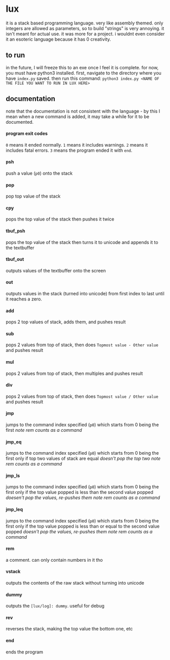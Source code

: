 # lux
it is a stack based programming language. very like assembly themed. only integers are allowed as parameters, so to build "strings" is very annoying. it isn't meant for actual use. it was more for a project. i wouldnt even consider it an esoteric language because it has 0 creativity. 
## to run
in the future, I will freeze this to an exe once I feel it is complete. for now, you must have python3 installed. first, navigate to the directory where you have `index.py` saved. then run this command: `python3 index.py <NAME OF THE FILE YOU WANT TO RUN IN LUX HERE>`
## documentation
note that the documentation is not consistent with the language - by this I mean when a new command is added, it may take a while for it to be documented.
#### program exit codes
`0` means it ended normally. `1` means it includes warnings. `2` means it includes fatal errors. `3` means the program ended it with `end`.
#### psh
push a value (`p0`) onto the stack
#### pop
pop top value of the stack
#### cpy
pops the top value of the stack then pushes it twice
#### tbuf_psh
pops the top value of the stack then turns it to unicode and appends it to the textbuffer
#### tbuf_out
outputs values of the textbuffer onto the screen
#### out
outputs values in the stack (turned into unicode) from first index to last until it reaches a zero.
#### add
pops 2 top values of stack, adds them, and pushes result
#### sub
pops 2 values from top of stack, then does `Topmost value - Other value` and pushes result
#### mul
pops 2 values from top of stack, then multiples and pushes result
#### div
pops 2 values from top of stack, then does `Topmost value / Other value` and pushes result
#### jmp
jumps to the command index specified (`p0`) which starts from 0 being the first *note rem counts as a command*
#### jmp_eq
jumps to the command index specified (`p0`) which starts from 0 being the first only if top two values of stack are equal *doesn't pop the top two* *note rem counts as a command*
#### jmp_ls
jumps to the command index specified (`p0`) which starts from 0 being the first only if the top value popped is less than the second value popped *doesen't pop the values, re-pushes them* *note rem counts as a command*
#### jmp_leq
jumps to the command index specified (`p0`) which starts from 0 being the first only if the top value popped is less than or equal to the second value popped *doesn't pop the values, re-pushes them* *note rem counts as a command*
#### rem
a comment. can only contain numbers in it tho
#### vstack
outputs the contents of the raw stack without turning into unicode
#### dummy
outputs the `[lux/log]: dummy`. useful for debug
#### rev
reverses the stack, making the top value the bottom one, etc
#### end
ends the program
